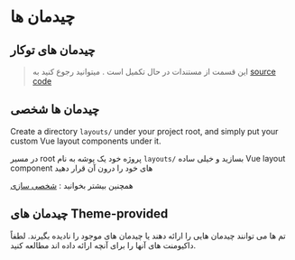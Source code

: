 # چیدمان ها

## چیدمان های توکار

> این قسمت از مستندات در حال تکمیل است . میتوانید رجوع کنید به 
[source code](https://github.com/slidevjs/slidev/blob/main/packages/client/builtin)

## چیدمان ها شخصی

Create a directory `layouts/` under your project root, and simply put your custom Vue layout components under it.

در مسیر root
پروژه خود یک پوشه به نام
`layouts/`
بسازید
و خیلی ساده 
Vue layout component
های خود را درون آن قرار دهید

همچنین بیشتر بخوانید :
[شخصی سازی](/custom/directory-structure#components)

## چیدمان های Theme-provided 

تم ها می توانند چیدمان هایی را ارائه دهند یا چیدمان های موجود را نادیده بگیرند. لطفاً داکیومنت های آنها را برای آنچه ارائه داده اند مطالعه كنید.